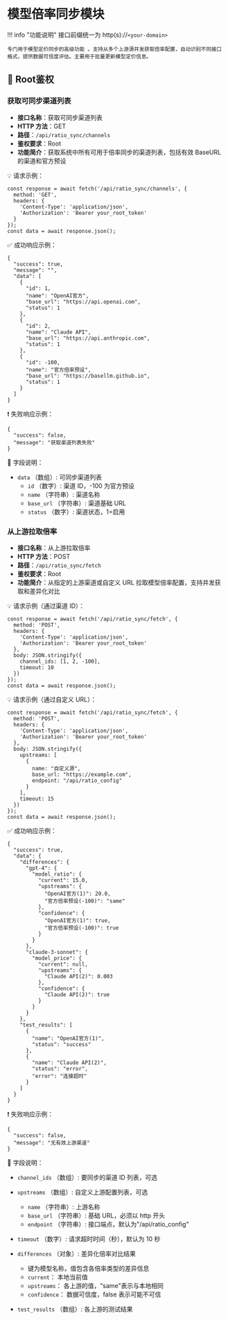 # 模型倍率同步模块

!!! info "功能说明"
    接口前缀统一为 http(s)://`<your-domain>`

    专门用于模型定价同步的高级功能 。支持从多个上游源并发获取倍率配置，自动识别不同接口格式，提供数据可信度评估。主要用于批量更新模型定价信息。

## 🔐 Root鉴权


### 获取可同步渠道列表

- **接口名称**：获取可同步渠道列表
- **HTTP 方法**：GET
- **路径**：`/api/ratio_sync/channels`
- **鉴权要求**：Root
- **功能简介**：获取系统中所有可用于倍率同步的渠道列表，包括有效 BaseURL 的渠道和官方预设

💡 请求示例：

```
const response = await fetch('/api/ratio_sync/channels', {  
  method: 'GET',  
  headers: {  
    'Content-Type': 'application/json',  
    'Authorization': 'Bearer your_root_token'  
  }  
});  
const data = await response.json();
```

✅ 成功响应示例：

```
{  
  "success": true,  
  "message": "",  
  "data": [  
    {  
      "id": 1,  
      "name": "OpenAI官方",  
      "base_url": "https://api.openai.com",  
      "status": 1  
    },  
    {  
      "id": 2,  
      "name": "Claude API",  
      "base_url": "https://api.anthropic.com",  
      "status": 1  
    },  
    {  
      "id": -100,  
      "name": "官方倍率预设",  
      "base_url": "https://basellm.github.io",  
      "status": 1  
    }  
  ]  
}
```

❗ 失败响应示例：

```
{  
  "success": false,  
  "message": "获取渠道列表失败"  
}
```

🧾 字段说明：

- `data` （数组）: 可同步渠道列表 
    - `id` （数字）: 渠道 ID，-100 为官方预设
    - `name` （字符串）: 渠道名称
    - `base_url` （字符串）: 渠道基础 URL
    - `status` （数字）: 渠道状态，1=启用

### 从上游拉取倍率

- **接口名称**：从上游拉取倍率
- **HTTP 方法**：POST
- **路径**：`/api/ratio_sync/fetch`
- **鉴权要求**：Root
- **功能简介**：从指定的上游渠道或自定义 URL 拉取模型倍率配置，支持并发获取和差异化对比

💡 请求示例（通过渠道 ID）：

```
const response = await fetch('/api/ratio_sync/fetch', {  
  method: 'POST',  
  headers: {  
    'Content-Type': 'application/json',  
    'Authorization': 'Bearer your_root_token'  
  },  
  body: JSON.stringify({  
    channel_ids: [1, 2, -100],  
    timeout: 10  
  })  
});  
const data = await response.json();
```

💡 请求示例（通过自定义 URL）：

```
const response = await fetch('/api/ratio_sync/fetch', {  
  method: 'POST',  
  headers: {  
    'Content-Type': 'application/json',  
    'Authorization': 'Bearer your_root_token'  
  },  
  body: JSON.stringify({  
    upstreams: [  
      {  
        name: "自定义源",  
        base_url: "https://example.com",  
        endpoint: "/api/ratio_config"  
      }  
    ],  
    timeout: 15  
  })  
});  
const data = await response.json();
```

✅ 成功响应示例：

```
{  
  "success": true,  
  "data": {  
    "differences": {  
      "gpt-4": {  
        "model_ratio": {  
          "current": 15.0,  
          "upstreams": {  
            "OpenAI官方(1)": 20.0,  
            "官方倍率预设(-100)": "same"  
          },  
          "confidence": {  
            "OpenAI官方(1)": true,  
            "官方倍率预设(-100)": true  
          }  
        }  
      },  
      "claude-3-sonnet": {  
        "model_price": {  
          "current": null,  
          "upstreams": {  
            "Claude API(2)": 0.003  
          },  
          "confidence": {  
            "Claude API(2)": true  
          }  
        }  
      }  
    },  
    "test_results": [  
      {  
        "name": "OpenAI官方(1)",  
        "status": "success"  
      },  
      {  
        "name": "Claude API(2)",  
        "status": "error",  
        "error": "连接超时"  
      }  
    ]  
  }  
}
```

❗ 失败响应示例：

```
{  
  "success": false,  
  "message": "无有效上游渠道"  
}
```

🧾 字段说明：

- `channel_ids` （数组）: 要同步的渠道 ID 列表，可选 
- `upstreams` （数组）: 自定义上游配置列表，可选 

    - `name` （字符串）: 上游名称
    - `base_url` （字符串）: 基础 URL，必须以 http 开头
    - `endpoint` （字符串）: 接口端点，默认为"/api/ratio_config"
- `timeout` （数字）: 请求超时时间（秒），默认为 10 秒 
- `differences` （对象）: 差异化倍率对比结果 

    - 键为模型名称，值包含各倍率类型的差异信息
    - `current`： 本地当前值
    - `upstreams`： 各上游的值，"same"表示与本地相同
    - `confidence`： 数据可信度，false 表示可能不可信 
- `test_results` （数组）: 各上游的测试结果 
